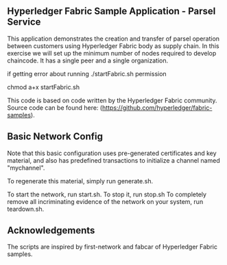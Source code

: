 ## Hyperledger Fabric Sample Application - Parsel Service

This application demonstrates the creation and transfer of parsel operation between customers using Hyperledger Fabric body  as supply chain.
In this exercise we will set up the minimum number of nodes required to develop chaincode. It has a single peer and a single organization.

if getting error about running ./startFabric.sh permission

chmod a+x startFabric.sh

This code is based on code written by the Hyperledger Fabric community. Source code can be found here: (https://github.com/hyperledger/fabric-samples).


## Basic Network Config
Note that this basic configuration uses pre-generated certificates and key material, and also has predefined transactions to initialize a channel named "mychannel".

To regenerate this material, simply run generate.sh.

To start the network, run start.sh. To stop it, run stop.sh To completely remove all incriminating evidence of the network on your system, run teardown.sh.


## Acknowledgements

The scripts are inspired by first-network and fabcar of Hyperledger Fabric samples.